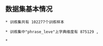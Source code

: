 ## 数据集基本情况
    
    * 训练集共有 102277个训练样本
    
    * 训练集中"phrase_leve"上字典维度有 875129 , 
    
    * 

    